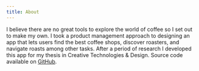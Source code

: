 ```yaml
---
title: About
---
```


I believe there are no great tools to explore the world of coffee so I set out to make my own. I took a product management approach to designing an app that lets users find the best coffee shops, discover roasters, and navigate roasts among other tasks. After a period of research I developed this app for my thesis in Creative Technologies & Design. Source code available on <a href="https://github.com/TravelByRocket/so-much-coffee">GitHub</a>.